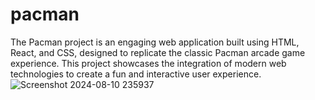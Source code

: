 # pacman
The Pacman project is an engaging web application built using HTML, React, and CSS, designed to replicate the classic Pacman arcade game experience. This project showcases the integration of modern web technologies to create a fun and interactive user experience.
![Screenshot 2024-08-10 235937](https://github.com/user-attachments/assets/f8343231-0066-4b72-8150-a0fb638e4382)
